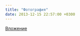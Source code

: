 ```yaml
---
title: "Фотография"
date: 2013-12-15 22:57:00 +0300
---
```



[Вложение](/assets/vk_photos/4/k67PasH1EYo.jpg)

